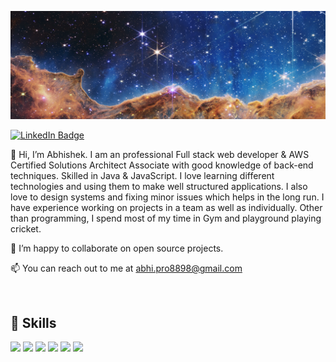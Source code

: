 ![Abhishek's GitHub Banner](./asset/banner.png)

[![LinkedIn Badge](https://img.shields.io/badge/LinkedIn-Profile-informational?style=flat&logo=linkedin&logoColor=white&color=0D76A8)](https://www.linkedin.com/in/abhishek-pawaskar-a652b01ba/)


👋 Hi, I’m Abhishek. I am an professional Full stack web developer & AWS Certified Solutions Architect Associate  with good knowledge of back-end techniques. Skilled in Java & JavaScript. I love learning different technologies and using them to make well structured applications. I also love to design systems and fixing minor issues which helps in the long run. I have experience working on projects in a team as well as individually. Other than programming, I spend most of my time in Gym and playground playing cricket.

💞️ I’m happy to collaborate on open source projects.

📫 You can reach out to me at abhi.pro8898@gmail.com


<br>

## 💼 Skills

![](https://img.shields.io/badge/Code-Java-informational?style=flat&logo=JavaScript&logoColor=white&color=0D76A8)
![](https://img.shields.io/badge/Cloud-AWS-informational?style=flat&logo=Amazon&logoColor=white&color=0D76A8)
![](https://img.shields.io/badge/Code-SQL-informational?style=flat&logo=SQL&logoColor=white&color=0D76A8)
![](https://img.shields.io/badge/Code-JavaScript-informational?style=flat&logo=JavaScript&logoColor=white&color=0D76A8)
![](https://img.shields.io/badge/Code-TypeScript-informational?style=flat&logo=TypeScript&logoColor=white&color=0D76A8)
![](https://img.shields.io/badge/Code-HTML-informational?style=flat&logo=html5&logoColor=white&color=0D76A8)



<!--
**abhicreato/abhicreato** is a ✨ _special_ ✨ repository because its `README.md` (this file) appears on your GitHub profile.

-->
